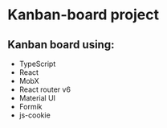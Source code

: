 # Kanban-board project

## Kanban board using:
  - TypeScript
  - React
  - MobX
  - React router v6
  - Material UI
  - Formik
  - js-cookie